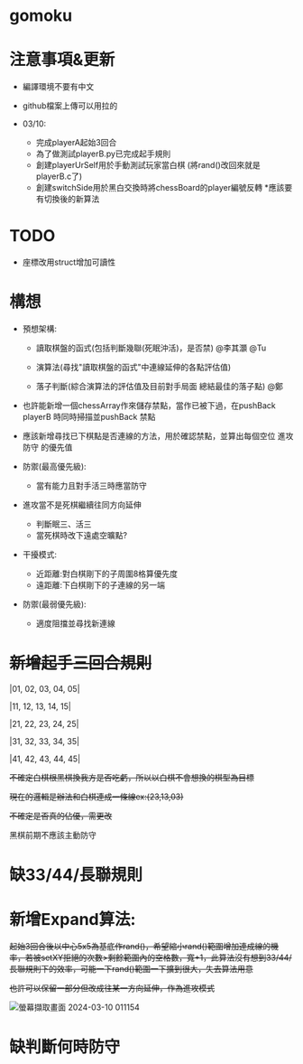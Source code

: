 # gomoku
 # 注意事項&更新
* 編譯環境不要有中文
* github檔案上傳可以用拉的
* 03/10:

  - 完成playerA起始3回合
  - 為了做測試playerB.py已完成起手規則
  - 創建playerUrSelf用於手動測試玩家當白棋 (將rand()改回來就是playerB.c了)
  - 創建switchSide用於黑白交換時將chessBoard的player編號反轉  *應該要有切換後的新算法

 # TODO
 
 * 座標改用struct增加可讀性
    
 # 構想

 * 預想架構:
 
   - 讀取棋盤的函式(包括判斷幾聯(死眠沖活)，是否禁) @李其灝 @Tu
 
   - 演算法(尋找"讀取棋盤的函式"中連線延伸的各點評估值)

   - 落子判斷(綜合演算法的評估值及目前對手局面 總結最佳的落子點) @鄭
 
* 也許能新增一個chessArray作來儲存禁點，當作已被下過，在pushBack playerB 時同時掃描並pushBack 禁點

* 應該新增尋找已下棋點是否連線的方法，用於確認禁點，並算出每個空位 進攻 防守 的優先值

* 防禦(最高優先級):

  - 當有能力且對手活三時應當防守

* 進攻當不是死棋繼續往同方向延伸

  - 判斷眠三、活三 
  - 當死棋時改下遠處空曠點?
    
* 干擾模式:
  
  - 近距離:對白棋剛下的子周圍8格算優先度
  - 遠距離:下白棋剛下的子連線的另一端

* 防禦(最弱優先級):

  - 適度阻擋並尋找新連線

 # ~~新增起手三回合規則~~
 
|01, 02, 03, 04, 05|

|11, 12, 13, 14, 15|

|21, 22, 23, 24, 25|

|31, 32, 33, 34, 35|

|41, 42, 43, 44, 45|

~~不確定白棋根黑棋換我方是否吃虧，所以以白棋不會想換的棋型為目標~~

~~現在的邏輯是辦法和白棋連成一條線ex:(23,13,03)~~

~~不確定是否真的佔優，需更改~~

黑棋前期不應該主動防守

 # 缺33/44/長聯規則
 

 # 新增Expand算法:

 ~~起始3回合後以中心5x5為基底作rand()，希望縮小rand()範圍增加連成線的機率，若被setXY拒絕的次數>剩餘範圍內的空格數，寬+1，此算法沒有想到33/44/長聯規則下的效率，可能一下rand()範圍一下擴到很大，失去算法用意~~

 ~~也許可以保留一部分但改成往某一方向延伸，作為進攻模式~~
 
 ![螢幕擷取畫面 2024-03-10 011154](https://github.com/ntut-Tu/gomoku/assets/160988691/043c8275-14e0-4cec-8523-8ead17e8f23a)

# 缺判斷何時防守
